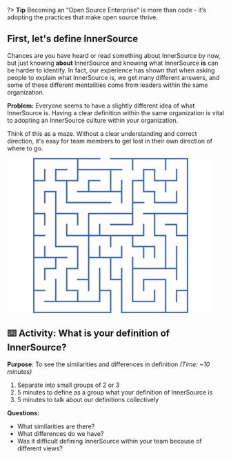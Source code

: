 ?> **Tip** Becoming an “Open Source Enterprise” is more than code - it’s adopting the practices that make open source thrive.

## First, let's define InnerSource

Chances are you have heard or read something about InnerSource by now, but just knowing **about** InnerSource and knowing what InnerSource **is** can be harder to identify. In fact, our experience has shown that when asking people to explain what InnerSource is, we get many different answers, and some of these different mentalities come from leaders within the same organization.

**Problem:** Everyone seems to have a slightly different idea of what InnerSource is. Having a clear definition within the same organization is vital to adopting an InnerSource culture within your organization.

Think of this as a maze. Without a clear understanding and correct direction, it's easy for team members to get lost in their own direction of where to go.

![logo](images/maze3.png ':align=center')

## ⌨️ Activity: What is your definition of InnerSource?
**Purpose**: To see the similarities and differences in definition _(Time: ~10 minutes)_

1. Separate into small groups of 2 or 3
2. 5 minutes to define as a group what your definition of InnerSource is
3. 5 minutes to talk about our definitions collectively

**Questions:**
- What similarities are there?
- What differences do we have?
- Was it difficult defining InnerSource within your team because of different views?
